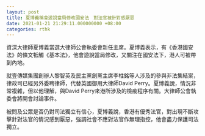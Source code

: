 ```yaml
---
layout: post
title: 夏博義稱會遊說當局修改國安法　對法官被針對感厭惡
date: 2021-01-21 21:29:11.000000000 +08:00
categories: rthk
---
```


資深大律師夏博義當選大律師公會執委會新任主席。夏博義表示，有《香港國安法》的條文牴觸《基本法》，他會遊說當局修改，又關注在國安法下，港人可被帶到內地。

就壹傳媒集團創辦人黎智英及民主黨創黨主席李柱銘等人涉及的參與非法集結案，律政司已經另外委聘律師，代替英國御用大律師David Perry。夏博義說，情況非常複雜，但以他理解，與David Perry來港所涉及的檢疫程序有關。大律師公會執委會將開會討論事件。

被問及公眾是否仍對司法獨立有信心，夏博義說，香港有優秀法官，對出現不斷攻擊針對法官的情況感到厭惡，強調社會不應對法官作無理指控，他會盡力保護司法獨立。
